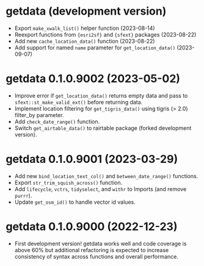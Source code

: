 # getdata (development version)

- Export `make_xwalk_list()` helper function (2023-08-14)
- Reexport functions from `{esri2sf}` and `{sfext}` packages (2023-08-22)
- Add new `cache_location_data()` function (2023-08-22)
- Add support for named `name` parameter for `get_location_data()` (2023-09-07)

# getdata 0.1.0.9002 (2023-05-02)

- Improve error if `get_location_data()` returns empty data and pass to `sfext::st_make_valid_ext()` before returning data.
- Implement location filtering for `get_tigris_data()` using tigris (> 2.0) filter_by parameter.
- Add `check_date_range()` function.
- Switch `get_airtable_data()` to rairtable package (forked development version).

# getdata 0.1.0.9001 (2023-03-29)

* Add new `bind_location_text_col()` and `between_date_range()` functions.
* Export `str_trim_squish_across()` function.
* Add `lifecycle`,  `vctrs`, `tidyselect`, and `withr` to Imports (and remove `purrr`).
* Update `get_osm_id()` to handle vector id values.

# getdata 0.1.0.9000 (2022-12-23)

* First development version! getdata works well and code coverage is above 60% but additional refactoring is expected to increase consistency of syntax across functions and overall performance.
